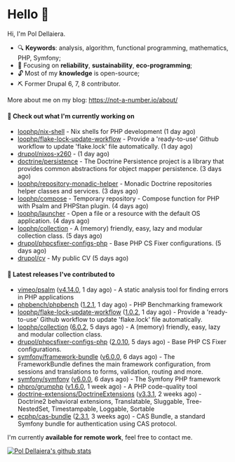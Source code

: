 # Hello 👋

Hi, I'm Pol Dellaiera.

- 🔍 **Keywords**: analysis, algorithm, functional programming, mathematics, PHP, Symfony;
- 🎯 Focusing on **reliability**, **sustainability**, **eco-programming**;
- 🔓 Most of my **knowledge** is open-source;
- ⛏️ Former Drupal 6, 7, 8 contributor.

More about me on my blog: https://not-a-number.io/about/

#### 👷 Check out what I'm currently working on

- [loophp/nix-shell](https://github.com/loophp/nix-shell) - Nix shells for PHP development (1 day ago)
- [loophp/flake-lock-update-workflow](https://github.com/loophp/flake-lock-update-workflow) - Provide a &#39;ready-to-use&#39; Github workflow to update &#39;flake.lock&#39; file automatically. (1 day ago)
- [drupol/nixos-x260](https://github.com/drupol/nixos-x260) -  (1 day ago)
- [doctrine/persistence](https://github.com/doctrine/persistence) - The Doctrine Persistence project is a library that provides common abstractions for object mapper persistence. (3 days ago)
- [loophp/repository-monadic-helper](https://github.com/loophp/repository-monadic-helper) - Monadic Doctrine repositories helper classes and services. (3 days ago)
- [loophp/compose](https://github.com/loophp/compose) - Temporary repository - Compose function for PHP with Psalm and PHPStan plugin. (4 days ago)
- [loophp/launcher](https://github.com/loophp/launcher) - Open a file or a resource with the default OS application. (4 days ago)
- [loophp/collection](https://github.com/loophp/collection) - A (memory) friendly, easy, lazy and modular collection class. (5 days ago)
- [drupol/phpcsfixer-configs-php](https://github.com/drupol/phpcsfixer-configs-php) - Base PHP CS Fixer configurations. (5 days ago)
- [drupol/cv](https://github.com/drupol/cv) - My public CV (5 days ago)

#### 🔭 Latest releases I've contributed to

- [vimeo/psalm](https://github.com/vimeo/psalm) ([v4.14.0](https://github.com/vimeo/psalm/releases/tag/v4.14.0), 1 day ago) - A static analysis tool for finding errors in PHP applications
- [phpbench/phpbench](https://github.com/phpbench/phpbench) ([1.2.1](https://github.com/phpbench/phpbench/releases/tag/1.2.1), 1 day ago) - PHP Benchmarking framework
- [loophp/flake-lock-update-workflow](https://github.com/loophp/flake-lock-update-workflow) ([1.0.2](https://github.com/loophp/flake-lock-update-workflow/releases/tag/1.0.2), 1 day ago) - Provide a &#39;ready-to-use&#39; Github workflow to update &#39;flake.lock&#39; file automatically.
- [loophp/collection](https://github.com/loophp/collection) ([6.0.2](https://github.com/loophp/collection/releases/tag/6.0.2), 5 days ago) - A (memory) friendly, easy, lazy and modular collection class.
- [drupol/phpcsfixer-configs-php](https://github.com/drupol/phpcsfixer-configs-php) ([2.0.10](https://github.com/drupol/phpcsfixer-configs-php/releases/tag/2.0.10), 5 days ago) - Base PHP CS Fixer configurations.
- [symfony/framework-bundle](https://github.com/symfony/framework-bundle) ([v6.0.0](https://github.com/symfony/framework-bundle/releases/tag/v6.0.0), 6 days ago) - The FrameworkBundle defines the main framework configuration, from sessions and translations to forms, validation, routing and more.
- [symfony/symfony](https://github.com/symfony/symfony) ([v6.0.0](https://github.com/symfony/symfony/releases/tag/v6.0.0), 6 days ago) - The Symfony PHP framework
- [phpro/grumphp](https://github.com/phpro/grumphp) ([v1.6.0](https://github.com/phpro/grumphp/releases/tag/v1.6.0), 1 week ago) - A PHP code-quality tool
- [doctrine-extensions/DoctrineExtensions](https://github.com/doctrine-extensions/DoctrineExtensions) ([v3.3.1](https://github.com/doctrine-extensions/DoctrineExtensions/releases/tag/v3.3.1), 2 weeks ago) - Doctrine2 behavioral extensions, Translatable, Sluggable, Tree-NestedSet, Timestampable, Loggable, Sortable
- [ecphp/cas-bundle](https://github.com/ecphp/cas-bundle) ([2.3.1](https://github.com/ecphp/cas-bundle/releases/tag/2.3.1), 3 weeks ago) - CAS Bundle, a standard Symfony bundle for authentication using CAS protocol.

I'm currently **available for remote work**, feel free to contact me.

[![Pol Dellaiera's github stats](https://github-readme-stats.vercel.app/api?username=drupol&count_private=true&show_icons=true)](https://github.com/drupol)
